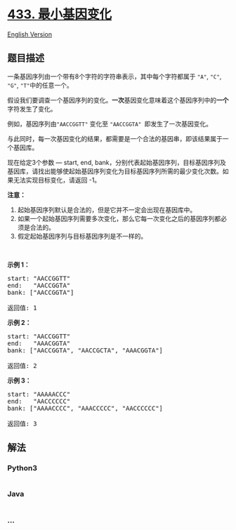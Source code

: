 # [433. 最小基因变化](https://leetcode-cn.com/problems/minimum-genetic-mutation)

[English Version](/solution/0400-0499/0433.Minimum%20Genetic%20Mutation/README_EN.md)

## 题目描述

<!-- 这里写题目描述 -->

<p>一条基因序列由一个带有8个字符的字符串表示，其中每个字符都属于 <code>"A"</code>, <code>"C"</code>, <code>"G"</code>, <code>"T"</code>中的任意一个。</p>

<p>假设我们要调查一个基因序列的变化。<strong>一次</strong>基因变化意味着这个基因序列中的<strong>一个</strong>字符发生了变化。</p>

<p>例如，基因序列由<code>"AACCGGTT"</code> 变化至 <code>"AACCGGTA" </code>即发生了一次基因变化。</p>

<p>与此同时，每一次基因变化的结果，都需要是一个合法的基因串，即该结果属于一个基因库。</p>

<p>现在给定3个参数 — start, end, bank，分别代表起始基因序列，目标基因序列及基因库，请找出能够使起始基因序列变化为目标基因序列所需的最少变化次数。如果无法实现目标变化，请返回 -1。</p>

<p><strong>注意：</strong></p>

<ol>
	<li>起始基因序列默认是合法的，但是它并不一定会出现在基因库中。</li>
	<li>如果一个起始基因序列需要多次变化，那么它每一次变化之后的基因序列都必须是合法的。</li>
	<li>假定起始基因序列与目标基因序列是不一样的。</li>
</ol>

<p> </p>

<p><strong>示例 1：</strong></p>

<pre>
start: "AACCGGTT"
end:   "AACCGGTA"
bank: ["AACCGGTA"]

返回值: 1
</pre>

<p><strong>示例 2：</strong></p>

<pre>
start: "AACCGGTT"
end:   "AAACGGTA"
bank: ["AACCGGTA", "AACCGCTA", "AAACGGTA"]

返回值: 2
</pre>

<p><strong>示例 3：</strong></p>

<pre>
start: "AAAAACCC"
end:   "AACCCCCC"
bank: ["AAAACCCC", "AAACCCCC", "AACCCCCC"]

返回值: 3
</pre>


## 解法

<!-- 这里可写通用的实现逻辑 -->

<!-- tabs:start -->

### **Python3**

<!-- 这里可写当前语言的特殊实现逻辑 -->

```python

```

### **Java**

<!-- 这里可写当前语言的特殊实现逻辑 -->

```java

```

### **...**

```

```

<!-- tabs:end -->
